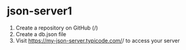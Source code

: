 # json-server1

1) Create a repository on GitHub (<your-username>/<your-repo>)
2) Create a db.json file
3) Visit https://my-json-server.typicode.com/<your-username>/<your-repo> to access your server
